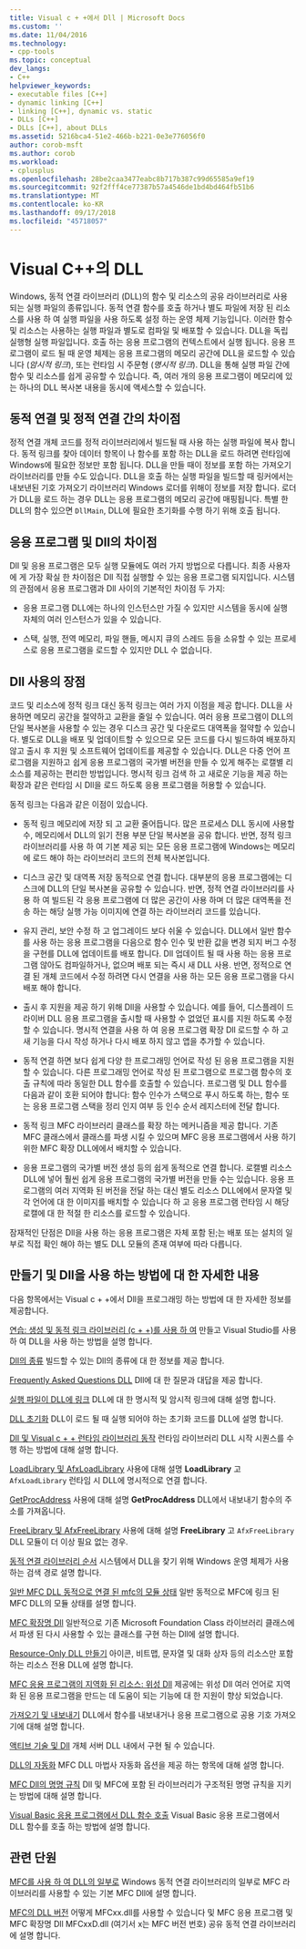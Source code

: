 ```yaml
---
title: Visual c + +에서 Dll | Microsoft Docs
ms.custom: ''
ms.date: 11/04/2016
ms.technology:
- cpp-tools
ms.topic: conceptual
dev_langs:
- C++
helpviewer_keywords:
- executable files [C++]
- dynamic linking [C++]
- linking [C++], dynamic vs. static
- DLLs [C++]
- DLLs [C++], about DLLs
ms.assetid: 5216bca4-51e2-466b-b221-0e3e776056f0
author: corob-msft
ms.author: corob
ms.workload:
- cplusplus
ms.openlocfilehash: 28be2caa3477eabc8b717b387c99d65585a9ef19
ms.sourcegitcommit: 92f2fff4ce77387b57a4546de1bd4bd464fb51b6
ms.translationtype: MT
ms.contentlocale: ko-KR
ms.lasthandoff: 09/17/2018
ms.locfileid: "45718057"
---
```

# <a name="dlls-in-visual-c"></a>Visual C++의 DLL

Windows, 동적 연결 라이브러리 (DLL)의 함수 및 리소스의 공유 라이브러리로 사용 되는 실행 파일의 종류입니다. 동적 연결 함수를 호출 하거나 별도 파일에 저장 된 리소스를 사용 하 여 실행 파일을 사용 하도록 설정 하는 운영 체제 기능입니다. 이러한 함수 및 리소스는 사용하는 실행 파일과 별도로 컴파일 및 배포할 수 있습니다. DLL을 독립 실행형 실행 파일입니다. 호출 하는 응용 프로그램의 컨텍스트에서 실행 됩니다. 응용 프로그램이 로드 될 때 운영 체제는 응용 프로그램의 메모리 공간에 DLL을 로드할 수 있습니다 (*암시적 링크*), 또는 런타임 시 주문형 (*명시적 링크*). DLL을 통해 실행 파일 간에 함수 및 리소스를 쉽게 공유할 수 있습니다. 즉, 여러 개의 응용 프로그램이 메모리에 있는 하나의 DLL 복사본 내용을 동시에 액세스할 수 있습니다.

## <a name="differences-between-dynamic-linking-and-static-linking"></a>동적 연결 및 정적 연결 간의 차이점

정적 연결 개체 코드를 정적 라이브러리에서 빌드될 때 사용 하는 실행 파일에 복사 합니다. 동적 링크를 찾아 데이터 항목이 나 함수를 포함 하는 DLL을 로드 하려면 런타임에 Windows에 필요한 정보만 포함 됩니다. DLL을 만들 때이 정보를 포함 하는 가져오기 라이브러리를 만들 수도 있습니다. DLL을 호출 하는 실행 파일을 빌드할 때 링커에서는 내보낸된 기호 가져오기 라이브러리 Windows 로더를 위해이 정보를 저장 합니다. 로더가 DLL을 로드 하는 경우 DLL는 응용 프로그램의 메모리 공간에 매핑됩니다. 특별 한 DLL의 함수 있으면 `DllMain`, DLL에 필요한 초기화를 수행 하기 위해 호출 됩니다.

<a name="differences-between-applications-and-dlls"></a>

## <a name="differences-between-applications-and-dlls"></a>응용 프로그램 및 Dll의 차이점

Dll 및 응용 프로그램은 모두 실행 모듈에도 여러 가지 방법으로 다릅니다. 최종 사용자에 게 가장 확실 한 차이점은 Dll 직접 실행할 수 있는 응용 프로그램 되지입니다. 시스템의 관점에서 응용 프로그램과 Dll 사이의 기본적인 차이점 두 가지:

- 응용 프로그램 DLL에는 하나의 인스턴스만 가질 수 있지만 시스템을 동시에 실행 자체의 여러 인스턴스가 있을 수 있습니다.

- 스택, 실행, 전역 메모리, 파일 핸들, 메시지 큐의 스레드 등을 소유할 수 있는 프로세스로 응용 프로그램을 로드할 수 있지만 DLL 수 없습니다.

<a name="advantages-of-using-dlls"></a>

## <a name="advantages-of-using-dlls"></a>Dll 사용의 장점

코드 및 리소스에 정적 링크 대신 동적 링크는 여러 가지 이점을 제공 합니다. DLL을 사용하면 메모리 공간을 절약하고 교환을 줄일 수 있습니다. 여러 응용 프로그램이 DLL의 단일 복사본을 사용할 수 있는 경우 디스크 공간 및 다운로드 대역폭을 절약할 수 있습니다. 별도로 DLL을 배포 및 업데이트할 수 있으므로 모든 코드를 다시 빌드하여 배포하지 않고 출시 후 지원 및 소프트웨어 업데이트를 제공할 수 있습니다. DLL은 다중 언어 프로그램을 지원하고 쉽게 응용 프로그램의 국가별 버전을 만들 수 있게 해주는 로캘별 리소스를 제공하는 편리한 방법입니다. 명시적 링크 검색 하 고 새로운 기능을 제공 하는 확장과 같은 런타임 시 Dll을 로드 하도록 응용 프로그램을 허용할 수 있습니다.

동적 링크는 다음과 같은 이점이 있습니다.

- 동적 링크 메모리에 저장 되 고 교환 줄어듭니다. 많은 프로세스 DLL 동시에 사용할 수, 메모리에서 DLL의 읽기 전용 부분 단일 복사본을 공유 합니다. 반면, 정적 링크 라이브러리를 사용 하 여 기본 제공 되는 모든 응용 프로그램에 Windows는 메모리에 로드 해야 하는 라이브러리 코드의 전체 복사본입니다.

- 디스크 공간 및 대역폭 저장 동적으로 연결 합니다. 대부분의 응용 프로그램에는 디스크에 DLL의 단일 복사본을 공유할 수 있습니다. 반면, 정적 연결 라이브러리를 사용 하 여 빌드된 각 응용 프로그램에 더 많은 공간이 사용 하며 더 많은 대역폭을 전송 하는 해당 실행 가능 이미지에 연결 하는 라이브러리 코드를 있습니다.

- 유지 관리, 보안 수정 하 고 업그레이드 보다 쉬울 수 있습니다. DLL에서 일반 함수를 사용 하는 응용 프로그램을 다음으로 함수 인수 및 반환 값을 변경 되지 버그 수정을 구현를 DLL에 업데이트를 배포 합니다. Dll 업데이트 될 때 사용 하는 응용 프로그램 않아도 컴파일하거나, 없으며 배포 되는 즉시 새 DLL 사용. 반면, 정적으로 연결 된 개체 코드에서 수정 하려면 다시 연결을 사용 하는 모든 응용 프로그램을 다시 배포 해야 합니다.

- 출시 후 지원을 제공 하기 위해 Dll을 사용할 수 있습니다. 예를 들어, 디스플레이 드라이버 DLL 응용 프로그램을 출시할 때 사용할 수 없었던 표시를 지원 하도록 수정할 수 있습니다. 명시적 연결을 사용 하 여 응용 프로그램 확장 Dll 로드할 수 하 고 새 기능을 다시 작성 하거나 다시 배포 하지 않고 앱을 추가할 수 있습니다.

- 동적 연결 하면 보다 쉽게 다양 한 프로그래밍 언어로 작성 된 응용 프로그램을 지원할 수 있습니다. 다른 프로그래밍 언어로 작성 된 프로그램으로 프로그램 함수의 호출 규칙에 따라 동일한 DLL 함수를 호출할 수 있습니다. 프로그램 및 DLL 함수를 다음과 같이 호환 되어야 합니다: 함수 인수가 스택으로 푸시 하도록 하는, 함수 또는 응용 프로그램 스택을 정리 인지 여부 등 인수 순서 레지스터에 전달 합니다.

- 동적 링크 MFC 라이브러리 클래스를 확장 하는 메커니즘을 제공 합니다. 기존 MFC 클래스에서 클래스를 파생 시킬 수 있으며 MFC 응용 프로그램에서 사용 하기 위한 MFC 확장 DLL에에서 배치할 수 있습니다.

- 응용 프로그램의 국가별 버전 생성 등의 쉽게 동적으로 연결 합니다. 로캘별 리소스 DLL에 넣어 훨씬 쉽게 응용 프로그램의 국가별 버전을 만들 수는 있습니다. 응용 프로그램의 여러 지역화 된 버전을 전달 하는 대신 별도 리소스 DLL에에서 문자열 및 각 언어에 대 한 이미지를 배치할 수 있습니다 하 고 응용 프로그램 런타임 시 해당 로캘에 대 한 적절 한 리소스를 로드할 수 있습니다.

잠재적인 단점은 Dll을 사용 하는 응용 프로그램은 자체 포함 된;는 배포 또는 설치의 일부로 직접 확인 해야 하는 별도 DLL 모듈의 존재 여부에 따라 다릅니다.

## <a name="more-information-on-how-to-create-and-use-dlls"></a>만들기 및 Dll을 사용 하는 방법에 대 한 자세한 내용

다음 항목에서는 Visual c + +에서 Dll을 프로그래밍 하는 방법에 대 한 자세한 정보를 제공합니다.

[연습: 생성 및 동적 링크 라이브러리 (c + +)를 사용 하 여](../build/walkthrough-creating-and-using-a-dynamic-link-library-cpp.md) 만들고 Visual Studio를 사용 하 여 DLL을 사용 하는 방법을 설명 합니다.

[Dll의 종류](../build/kinds-of-dlls.md) 빌드할 수 있는 Dll의 종류에 대 한 정보를 제공 합니다.

[Frequently Asked Questions DLL](../build/dll-frequently-asked-questions.md) Dll에 대 한 질문과 대답을 제공 합니다.

[실행 파일이 DLL에 링크](../build/linking-an-executable-to-a-dll.md) DLL에 대 한 명시적 및 암시적 링크에 대해 설명 합니다.

[DLL 초기화](../build/run-time-library-behavior.md#initializing-a-dll) DLL이 로드 될 때 실행 되어야 하는 초기화 코드를 DLL에 설명 합니다.

[Dll 및 Visual c + + 런타임 라이브러리 동작](../build/run-time-library-behavior.md) 런타임 라이브러리 DLL 시작 시퀀스를 수행 하는 방법에 대해 설명 합니다.

[LoadLibrary 및 AfxLoadLibrary](../build/loadlibrary-and-afxloadlibrary.md) 사용에 대해 설명 **LoadLibrary** 고 `AfxLoadLibrary` 런타임 시 DLL에 명시적으로 연결 합니다.

[GetProcAddress](../build/getprocaddress.md) 사용에 대해 설명 **GetProcAddress** DLL에서 내보내기 함수의 주소를 가져옵니다.

[FreeLibrary 및 AfxFreeLibrary](../build/freelibrary-and-afxfreelibrary.md) 사용에 대해 설명 **FreeLibrary** 고 `AfxFreeLibrary` DLL 모듈이 더 이상 필요 없는 경우.

[동적 연결 라이브러리 순서](/windows/desktop/Dlls/dynamic-link-library-search-order) 시스템에서 DLL을 찾기 위해 Windows 운영 체제가 사용 하는 검색 경로 설명 합니다.

[일반 MFC DLL 동적으로 연결 된 mfc의 모듈 상태](../build/module-states-of-a-regular-dll-dynamically-linked-to-mfc.md) 일반 동적으로 MFC에 링크 된 MFC DLL의 모듈 상태를 설명 합니다.

[MFC 확장명 Dll](../build/extension-dlls-overview.md) 일반적으로 기존 Microsoft Foundation Class 라이브러리 클래스에서 파생 된 다시 사용할 수 있는 클래스를 구현 하는 Dll에 설명 합니다.

[Resource-Only DLL 만들기](../build/creating-a-resource-only-dll.md) 아이콘, 비트맵, 문자열 및 대화 상자 등의 리소스만 포함 하는 리소스 전용 DLL에 설명 합니다.

[MFC 응용 프로그램의 지역화 된 리소스: 위성 Dll](../build/localized-resources-in-mfc-applications-satellite-dlls.md) 제공에는 위성 Dll 여러 언어로 지역화 된 응용 프로그램을 만드는 데 도움이 되는 기능에 대 한 지원이 향상 되었습니다.

[가져오기 및 내보내기](../build/importing-and-exporting.md) DLL에서 함수를 내보내거나 응용 프로그램으로 공용 기호 가져오기에 대해 설명 합니다.

[액티브 기술 및 Dll](../build/active-technology-and-dlls.md) 개체 서버 DLL 내에서 구현 될 수 있습니다.

[DLL의 자동화](../build/automation-in-a-dll.md) MFC DLL 마법사 자동화 옵션을 제공 하는 항목에 대해 설명 합니다.

[MFC Dll의 명명 규칙](../mfc/mfc-library-versions.md#mfc-static-library-naming-conventions) Dll 및 MFC에 포함 된 라이브러리가 구조적된 명명 규칙을 지키는 방법에 대해 설명 합니다.

[Visual Basic 응용 프로그램에서 DLL 함수 호출](../build/calling-dll-functions-from-visual-basic-applications.md) Visual Basic 응용 프로그램에서 DLL 함수를 호출 하는 방법에 설명 합니다.

## <a name="related-sections"></a>관련 단원

[MFC를 사용 하 여 DLL의 일부로](../mfc/tn011-using-mfc-as-part-of-a-dll.md) Windows 동적 연결 라이브러리의 일부로 MFC 라이브러리를 사용할 수 있는 기본 MFC Dll에 설명 합니다.

[MFC의 DLL 버전](../mfc/tn033-dll-version-of-mfc.md) 어떻게 MFCxx.dll를 사용할 수 있습니다 및 MFC 응용 프로그램 및 MFC 확장명 Dll MFCxxD.dll (여기서 x는 MFC 버전 번호) 공유 동적 연결 라이브러리에 설명 합니다.
